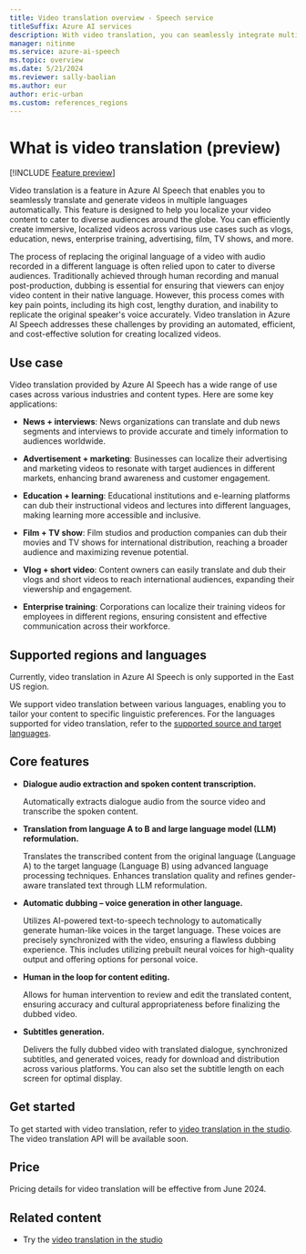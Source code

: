 ```yaml
---
title: Video translation overview - Speech service
titleSuffix: Azure AI services
description: With video translation, you can seamlessly integrate multi-language voice-over capabilities into your videos.
manager: nitinme
ms.service: azure-ai-speech
ms.topic: overview
ms.date: 5/21/2024
ms.reviewer: sally-baolian
ms.author: eur
author: eric-urban
ms.custom: references_regions
---
```


# What is video translation (preview) 

[!INCLUDE [Feature preview](../includes/preview-feature.md)]

Video translation is a feature in Azure AI Speech that enables you to seamlessly translate and generate videos in multiple languages automatically. This feature is designed to help you localize your video content to cater to diverse audiences around the globe. You can efficiently create immersive, localized videos across various use cases such as vlogs, education, news, enterprise training, advertising, film, TV shows, and more.

The process of replacing the original language of a video with audio recorded in a different language is often relied upon to cater to diverse audiences. Traditionally achieved through human recording and manual post-production, dubbing is essential for ensuring that viewers can enjoy video content in their native language. However, this process comes with key pain points, including its high cost, lengthy duration, and inability to replicate the original speaker's voice accurately. Video translation in Azure AI Speech addresses these challenges by providing an automated, efficient, and cost-effective solution for creating localized videos.

## Use case 

Video translation provided by Azure AI Speech has a wide range of use cases across various industries and content types. Here are some key applications: 

- **News + interviews**: News organizations can translate and dub news segments and interviews to provide accurate and timely information to audiences worldwide. 

- **Advertisement + marketing**: Businesses can localize their advertising and marketing videos to resonate with target audiences in different markets, enhancing brand awareness and customer engagement.

- **Education + learning**: Educational institutions and e-learning platforms can dub their instructional videos and lectures into different languages, making learning more accessible and inclusive. 

- **Film + TV show**: Film studios and production companies can dub their movies and TV shows for international distribution, reaching a broader audience and maximizing revenue potential. 

- **Vlog + short video**: Content owners can easily translate and dub their vlogs and short videos to reach international audiences, expanding their viewership and engagement. 

- **Enterprise training**: Corporations can localize their training videos for employees in different regions, ensuring consistent and effective communication across their workforce. 

## Supported regions and languages

Currently, video translation in Azure AI Speech is only supported in the East US region.

We support video translation between various languages, enabling you to tailor your content to specific linguistic preferences. For the languages supported for video translation, refer to the [supported source and target languages](language-support.md?tabs=speech-translation#video-translation). 

## Core features

- **Dialogue audio extraction and spoken content transcription.**
  
  Automatically extracts dialogue audio from the source video and transcribe the spoken content.
- **Translation from language A to B and large language model (LLM) reformulation.**
  
  Translates the transcribed content from the original language (Language A) to the target language (Language B) using advanced language processing techniques. Enhances translation quality and refines gender-aware translated text through LLM reformulation. 
- **Automatic dubbing – voice generation in other language.**
  
  Utilizes AI-powered text-to-speech technology to automatically generate human-like voices in the target language. These voices are precisely synchronized with the video, ensuring a flawless dubbing experience. This includes utilizing prebuilt neural voices for high-quality output and offering options for personal voice. 
- **Human in the loop for content editing.**
  
  Allows for human intervention to review and edit the translated content, ensuring accuracy and cultural appropriateness before finalizing the dubbed video. 
- **Subtitles generation.**
 
  Delivers the fully dubbed video with translated dialogue, synchronized subtitles, and generated voices, ready for download and distribution across various platforms. You can also set the subtitle length on each screen for optimal display. 

## Get started 

To get started with video translation, refer to [video translation in the studio](video-translation-studio.md). The video translation API will be available soon.

## Price 

Pricing details for video translation will be effective from June 2024. 

## Related content

* Try the [video translation in the studio](video-translation-studio.md)
  
